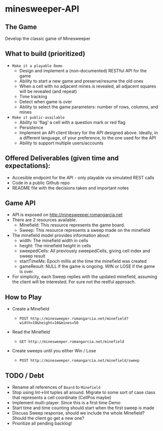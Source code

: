 # minesweeper-API

## The Game
Develop the classic game of Minesweeper

## What to build (prioritized)
 * `Make it a playable Demo`
   * Design and implement a (non-documented) RESTful API for the game
   * Ability to start a new game and preserve/resume the old ones
   * When a cell with no adjacent mines is revealed, all adjacent squares will be revealed (and repeat)
   * Time tracking
   * Detect when game is over
   * Ability to select the game parameters: number of rows, columns, and mines
 * `Make it public-available`
   * Ability to 'flag' a cell with a question mark or red flag
   * Persistence
   * Implement an API client library for the API designed above. Ideally, in a different language, of your preference, to the one used for the API
   * Ability to support multiple users/accounts

## Offered Deliverables (given time and expectations):
 * Accesible endpoint for the API - only playable via simulated REST calls
 * Code in a public Github repo
 * README file with the decisions taken and important notes

## Game API
 * API is exposed on http://minesweeper.romangarcia.net
 * There are 2 resources available.
   * Minefield: This resource represents the game board.
   * Sweep: This resource represents a sweep made on the minefield
 * The minefield model provides information about:
   * width: The minefield width in cells
   * height: The minefield height in cells
   * sweepedCells: All previously sweepedCells, giving cell index and sweep result 
   * startTimeMs: Epoch millis at the time the minefield was created
   * gameResult: NULL if the game is ongoing. WIN or LOSE if the game is over.
 * For simplicity, each Sweep replies with the updated minefield, assuming the client will be interested. 
 For sure not the restful approach.
 
## How to Play
 * Create a Minefield
   * `POST http://minesweeper.romangarcia.net/minefield?width=10&height=10&mines=50`

 * Read the Minefield
   * `GET http://minesweeper.romangarcia.net/minefield`

 * Create sweeps until you either Win / Lose
   * `POST http://minesweeper.romangarcia.net/minefield/sweep`
   
## TODO / Debt
 * Rename all references of `Board` to `Minefield`
 * Stop using Int->Int tuples all around. Migrate to some sort of case class that represents a cell coordinate (CellPos maybe)
 * Implement multi-player. Since this is a first time Demo
 * Start time and time counting should start when the first sweep is made
 * Discuss Sweep response, should we include the whole Minefield? Should the client go get a new one?
 * Prioritize all pending backlog!